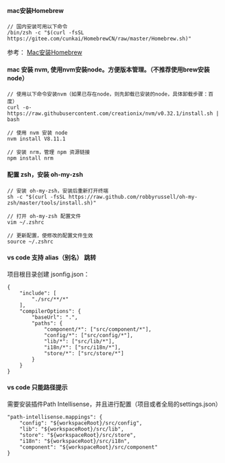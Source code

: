 #### mac安装Homebrew
```
// 国内安装可用以下命令
/bin/zsh -c "$(curl -fsSL https://gitee.com/cunkai/HomebrewCN/raw/master/Homebrew.sh)"
```
参考：
[Mac安装Homebrew](https://www.cnblogs.com/haojile/p/13193805.html)

#### mac 安装 nvm, 使用nvm安装node。方便版本管理。（不推荐使用brew安装node）
```
// 使用以下命令安装nvm（如果已存在node，则先卸载已安装的node，具体卸载步骤：百度）
curl -o- https://raw.githubusercontent.com/creationix/nvm/v0.32.1/install.sh | bash

// 使用 nvm 安装 node
nvm install V8.11.1

// 安装 nrm，管理 npm 资源链接
npm install nrm
```

#### 配置 zsh，安装 oh-my-zsh
```
// 安装 oh-my-zsh，安装后重新打开终端
sh -c "$(curl -fsSL https://raw.github.com/robbyrussell/oh-my-zsh/master/tools/install.sh)"

// 打开 oh-my-zsh 配置文件
vim ~/.zshrc

// 更新配置，使修改的配置文件生效
source ~/.zshrc
```

#### vs code 支持 alias（别名） 跳转
项目根目录创建 jsonfig.json：
```
{
    "include": [
        "./src/**/*"
    ],
    "compilerOptions": {
        "baseUrl": ".",
        "paths": {
            "component/*": ["src/component/*"],
            "config/*": ["src/config/*"],
            "lib/*": ["src/lib/*"],
            "i18n/*": ["src/i18n/*"],
            "store/*": ["src/store/*"]
        }
    }
}
```

#### vs code 只能路径提示
需要安装插件Path Intellisense，并且进行配置（项目或者全局的settings.json）
```
"path-intellisense.mappings": {
    "config": "${workspaceRoot}/src/config",
    "lib": "${workspaceRoot}/src/lib",
    "store": "${workspaceRoot}/src/store",
    "i18n": "${workspaceRoot}/src/i18n",
    "component": "${workspaceRoot}/src/component"
}
```

